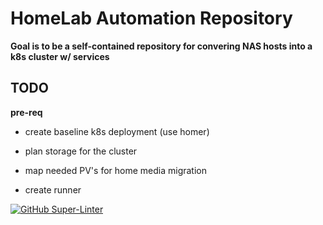 # HomeLab Automation Repository

**Goal is to be a self-contained repository for convering NAS hosts into a k8s cluster w/ services**

## TODO

**pre-req**
- create baseline k8s deployment (use homer)
- plan storage for the cluster
- map needed PV's for home media migration

- create runner

[![GitHub Super-Linter](https://github.com/Neilrw86/Nas-Automation/workflows/Lint%20Code%20Base/badge.svg)](https://github.com/marketplace/actions/super-linter)


